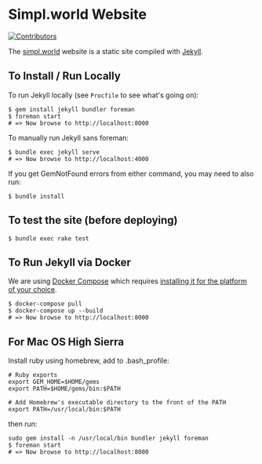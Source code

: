 # Simpl.world Website

[![Contributors](https://img.shields.io/github/contributors/simplworld/simpl.world.website.svg)](https://github.com/simplworld/simpl.world.website/graphs/contributors)

The [simpl.world](https://simpl.world/) website is a static site compiled with [Jekyll](https://jekyllrb.com/docs/home/).

## To Install / Run Locally

To run Jekyll locally (see `Procfile` to see what's going on):

```shell
$ gem install jekyll bundler foreman
$ foreman start
# => Now browse to http://localhost:8000
```

To manually run Jekyll sans foreman:

```shell
$ bundle exec jekyll serve
# => Now browse to http://localhost:4000
```

If you get GemNotFound errors from either command, you may need to also run:

```shell
$ bundle install
```

## To test the site (before deploying)
   
```shell
$ bundle exec rake test
```

## To Run Jekyll via Docker

We are using [Docker Compose](https://docs.docker.com/compose/) which 
requires [installing it for the platform of your choice](https://docs.docker.com/compose/install/).

```shell
$ docker-compose pull
$ docker-compose up --build
# => Now browse to http://localhost:8000
```

## For Mac OS High Sierra 

Install ruby using homebrew, add to .bash_profile:

```shell
# Ruby exports
export GEM_HOME=$HOME/gems
export PATH=$HOME/gems/bin:$PATH

# Add Homebrew's executable directory to the front of the PATH
export PATH=/usr/local/bin:$PATH
```

then run:

```shell
sudo gem install -n /usr/local/bin bundler jekyll foreman
$ foreman start
# => Now browse to http://localhost:8000
```